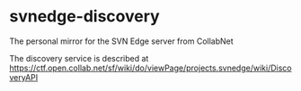 svnedge-discovery
=================

The personal mirror for the SVN Edge server from CollabNet

The discovery service is described at https://ctf.open.collab.net/sf/wiki/do/viewPage/projects.svnedge/wiki/DiscoveryAPI
